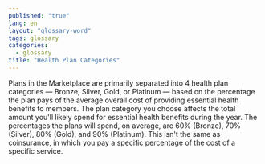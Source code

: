 ```yaml
---
published: "true"
lang: en
layout: "glossary-word"
tags: glossary
categories: 
  - glossary
title: "Health Plan Categories"
---
```


Plans in the Marketplace are primarily separated into 4 health plan categories — Bronze, Silver, Gold, or Platinum — based on the percentage the plan pays of the average overall cost of providing essential health benefits to members. The plan category you choose affects the total amount you'll likely spend for essential health benefits during the year. The percentages the plans will spend, on average, are 60% (Bronze), 70% (Silver), 80% (Gold), and 90% (Platinum). This isn't the same as coinsurance, in which you pay a specific percentage of the cost of a specific service.  
